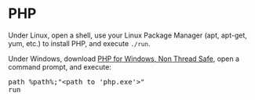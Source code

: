 # PHP

Under Linux, open a shell, use your Linux Package Manager (apt, apt-get, yum, etc.) 
to install PHP, and execute `./run`.

Under Windows, download [PHP for Windows, Non Thread Safe](https://windows.php.net/download/),
open a command prompt, and execute:
<pre>
path %path%;"&lt;path to 'php.exe'&gt;"
run
</pre>

